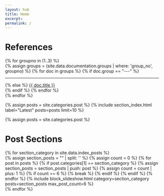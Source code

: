 ```yaml
---
layout: hub
title: Home
excerpt:
permalink: /
---
```


<div class="section_container_wrapper section_container_wrapper_border">
    <h1>References</h1>
    <div class="section_container top_margin_10">
        {% for groupno in (1..3) %}
        <div class="container list_container">
            <div class="block block_default_fonts">
                <div class="entries compact">
                <div class="index_entry">
                    {% assign groups = (site.data.documentation.groups | where: 'group_no', groupno) %}
                    {% for doc in groups %}
                        {% if doc.group == "---" %}
                        <hr class="thin_line compact">
                        {% else %}
                        <a href="{{ doc.link }}" class="no_underline">{{ doc.title }}</a><br>
                        {% endif %}
                    {% endfor %}
                </div>
                </div>
            </div>
        </div>
        {% endfor %}
    </div>
</div>

{% assign posts = site.categories.post %}
{% include section_index.html label="Latest" posts=posts limit=10 %}

{% assign posts = site.categories.post %}
<div class="section_container_wrapper section_container_wrapper_border">
    <h1>Post Sections</h1>
    <div class="section_container top_margin_10">
        {% for section_category in site.data.index_posts %}
        <div class="container top_border_thin">
            {% assign section_posts = "" | split: '' %}
            {% assign count = 0 %}
            {% for post in posts %}
                {% if post.categories[1] == section_category %}
                    {% assign section_posts = section_posts | push: post %}
                    {% assign count = count | plus: 1 %}
                    {% if count == 6 %}
                        {% break %}
                    {% endif %}
                {% endif %}
            {% endfor %}
            {% include block_slideshow.html category=section_category posts=section_posts max_post_count=6 %}
        </div>
        {% endfor %}
    </div>
</div>



<script>
    $(document).ready(function() {

        {% for category in site.data.index_posts %}
            {% capture empty %}
            {% assign words = category | replace: '+', 'p' | replace: '_', ' ' | split: ' ' %}
            {% capture titlecase_category %}{% for word in words %}{{ word | capitalize }} {% endfor %}{% endcapture %}
            {% assign js_category = titlecase_category | remove: ' ' | replace: '+', 'p' %}
            {% endcapture %}{% assign empty = nil %}
        current{{ js_category }}Slide(0);
        {% endfor %}
    });

    popupModal('modal_top_1', 'source_top_1', 'destination_top_1', 'caption_top_1');
    popupModal('modal_top_2', 'source_top_2', 'destination_top_2', 'caption_top_2');
    
    {% for category in site.data.index_posts %}
        {% capture empty %}
        {% assign words = category | replace: '+', 'p' | replace: '_', ' ' | split: ' ' %}
        {% capture titlecase_category %}{% for word in words %}{{ word | capitalize }} {% endfor %}{% endcapture %}
        {% assign js_category = titlecase_category | remove: ' ' | replace: '+', 'p' %}
        {% endcapture %}{% assign empty = nil %}
    function current{{ js_category }}Slide(n) {
        showSlides("{{ js_category | downcase }}_dot", "{{ js_category | downcase }}_news_entry", n);
    }
    {% endfor %}



    function showSlides(links, entries, index) {
        let i;
        let dots = document.getElementsByClassName(links);
        let slides = document.getElementsByClassName(entries);
        
        if (dots.length == 0) {
            return;
        }

        for (i = 0; i < slides.length; i++) {
           slides[i].style.display = "none";
        }
        for (i = 0; i < dots.length; i++) {
            dots[i].className = dots[i].className.replace(" slideshow_active", "");
        }
        slides[index].style.display = "block";
        dots[index].className += " slideshow_active";
    }


    function popupModal(modal, imageSource, imageDestination, caption) {
        // Get the modal
        var modal = document.getElementById(modal);

        // Get the image and insert it inside the modal - use its "alt" text as a caption
        var imgSource = document.getElementById(imageSource);
        var imgDest = document.getElementById(imageDestination);
        var imgCaption = document.getElementById(caption);
        imgSource.onclick = function() {
            modal.style.display = "block";
            imgDest.src = imgSource.src;
            imgCaption.innerHTML = this.alt;
        }

        imgDest.onclick = function() {
            modal.style.display = "none";
        }
        modal.onclick = function() {
            modal.style.display = "none";
        }
    }
</script>
